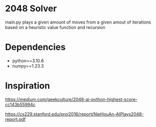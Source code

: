 # 2048 Solver
main.py plays a given amount of moves from a given amout of iterations based on a heuristic value function and recursion

# Dependencies
- python==3.10.6
- numpy==1.23.3

# Inspiration
https://medium.com/geekculture/2048-ai-python-highest-score-cc143b55994c

https://cs229.stanford.edu/proj2016/report/NieHouAn-AIPlays2048-report.pdf
